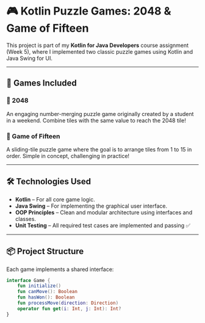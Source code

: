 # 🎮 Kotlin Puzzle Games: 2048 & Game of Fifteen

This project is part of my **Kotlin for Java Developers** course assignment (Week 5), where I implemented two classic puzzle games using Kotlin and Java Swing for UI.

---

## 🧩 Games Included

### 🔢 2048
An engaging number-merging puzzle game originally created by a student in a weekend. Combine tiles with the same value to reach the 2048 tile!

### 🔁 Game of Fifteen
A sliding-tile puzzle game where the goal is to arrange tiles from 1 to 15 in order. Simple in concept, challenging in practice!

---

## 🛠 Technologies Used

- **Kotlin** – For all core game logic.
- **Java Swing** – For implementing the graphical user interface.
- **OOP Principles** – Clean and modular architecture using interfaces and classes.
- **Unit Testing** – All required test cases are implemented and passing ✅

---

## 📦 Project Structure

Each game implements a shared interface:

```kotlin
interface Game {
    fun initialize()
    fun canMove(): Boolean
    fun hasWon(): Boolean
    fun processMove(direction: Direction)
    operator fun get(i: Int, j: Int): Int?
}


